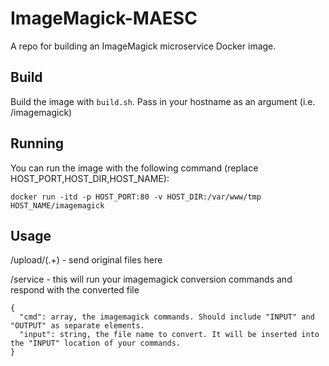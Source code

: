 # ImageMagick-MAESC
A repo for building an ImageMagick microservice Docker image.

## Build

Build the image with `build.sh`. Pass in your hostname as an argument (i.e. <hostname>/imagemagick)

## Running

You can run the image with the following command (replace HOST_PORT,HOST_DIR,HOST_NAME):

`docker run -itd -p HOST_PORT:80 -v HOST_DIR:/var/www/tmp HOST_NAME/imagemagick`

## Usage

/upload/(.+) - send original files here

/service - this will run your imagemagick conversion commands and respond with the converted file
```
{
  "cmd": array, the imagemagick commands. Should include "INPUT" and "OUTPUT" as separate elements.
  "input": string, the file name to convert. It will be inserted into the "INPUT" location of your commands.
}
```
